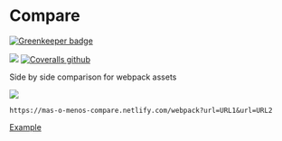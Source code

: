 # Compare

[![Greenkeeper badge](https://badges.greenkeeper.io/mas-o-menos/compare.svg)](https://greenkeeper.io/)

![](https://img.shields.io/circleci/project/github/mas-o-menos/compare/master.svg)
[![Coveralls
github](https://img.shields.io/coveralls/github/mas-o-menos/compare.svg)](https://coveralls.io/github/mas-o-menos/compare)

Side by side comparison for webpack assets

![](https://www.dropbox.com/s/fcqzbltuhyw4dm7/mom-compare.png?raw=1)

```
https://mas-o-menos-compare.netlify.com/webpack?url=URL1&url=URL2
```

[Example](https://mas-o-menos-compare.netlify.com/webpack?url=https://gist.githubusercontent.com/vio/9cb2599efaf3dbf35f57d807aab455f0/raw/6b51be51c06dae2480c596c0252fbc04337af77c/react-hn.webpack.stats.1.json&url=https://gist.githubusercontent.com/vio/289e45ca0f329c58bfea9331a5606d91/raw/590d51bb5afffd3f4d898bc2459ab115fa638adb/react-hn.webpack.stats.0.json)
